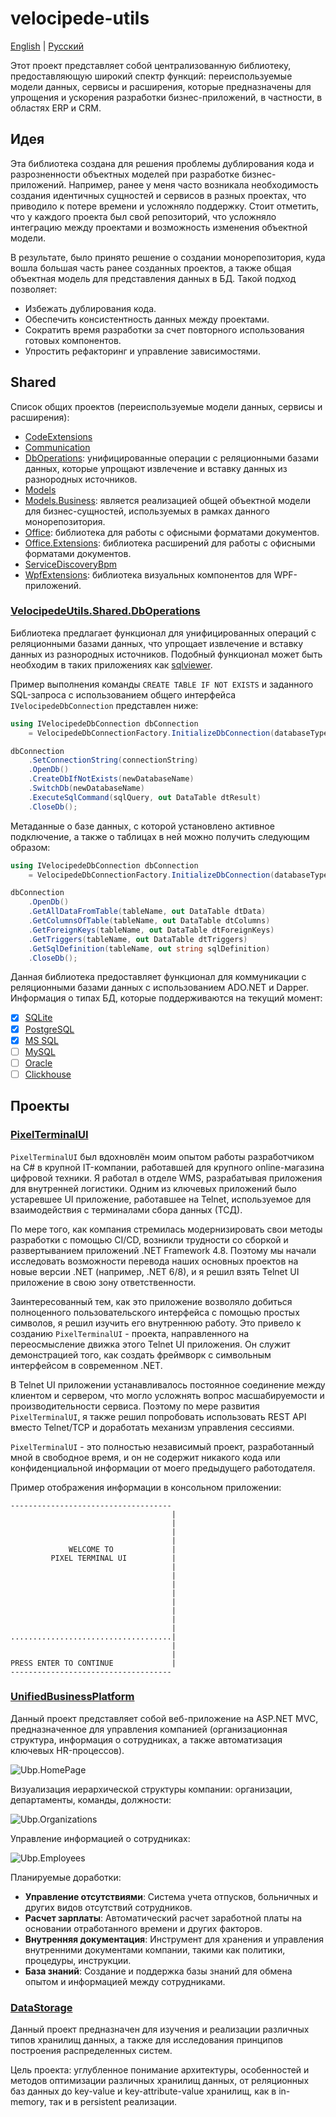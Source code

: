 # velocipede-utils 

[English](README.md) | [Русский](README.ru.md)

Этот проект представляет собой централизованную библиотеку, предоставляющую широкий спектр функций: переиспользуемые модели данных, сервисы и расширения, которые предназначены для упрощения и ускорения разработки бизнес-приложений, в частности, в областях ERP и CRM.

## Идея

Эта библиотека создана для решения проблемы дублирования кода и разрозненности объектных моделей при разработке бизнес-приложений. Например, ранее у меня часто возникала необходимость создания идентичных сущностей и сервисов в разных проектах, что приводило к потере времени и усложняло поддержку. Стоит отметить, что у каждого проекта был свой репозиторий, что усложняло интеграцию между проектами и возможность изменения объектной модели.

В результате, было принято решение о создании монорепозитория, куда вошла большая часть ранее созданных проектов, а также общая объектная модель для представления данных в БД. Такой подход позволяет:
- Избежать дублирования кода.
- Обеспечить консистентность данных между проектами.
- Сократить время разработки за счет повторного использования готовых компонентов.
- Упростить рефакторинг и управление зависимостями.

## Shared

Список общих проектов (переиспользуемые модели данных, сервисы и расширения):

- [CodeExtensions](VelocipedeUtils/Shared/src/CodeExtensions/README.ru.md)
- [Communication](VelocipedeUtils/Shared/src/Communication/README.ru.md)
- [DbOperations](VelocipedeUtils/Shared/src/DbOperations/README.ru.md): унифицированные операции с реляционными базами данных, которые упрощают извлечение и вставку данных из разнородных источников.
- [Models](VelocipedeUtils/Shared/src/Models/README.ru.md)
- [Models.Business](VelocipedeUtils/Shared/src/Models.Business/README.ru.md): является реализацией общей объектной модели для бизнес-сущностей, используемых в рамках данного монорепозитория.
- [Office](VelocipedeUtils/Shared/src/Office/README.ru.md): библиотека для работы с офисными форматами документов.
- [Office.Extensions](VelocipedeUtils/Shared/src/Office.Extensions/README.ru.md): библиотека расширений для работы с офисными форматами документов.
- [ServiceDiscoveryBpm](VelocipedeUtils/Shared/src/ServiceDiscoveryBpm/README.ru.md)
- [WpfExtensions](VelocipedeUtils/Shared/src/WpfExtensions/README.ru.md): библиотека визуальных компонентов для WPF-приложений.

### [VelocipedeUtils.Shared.DbOperations](VelocipedeUtils/Shared/src/DbOperations/README.ru.md)

Библиотека предлагает функционал для унифицированных операций с реляционными базами данных, что упрощает извлечение и вставку данных из разнородных источников. Подобный функционал может быть необходим в таких приложениях как [sqlviewer](https://github.com/alexeysp11/sqlviewer).

Пример выполнения команды `CREATE TABLE IF NOT EXISTS` и заданного SQL-запроса с использованием общего интерфейса `IVelocipedeDbConnection` представлен ниже:
```C#
using IVelocipedeDbConnection dbConnection
    = VelocipedeDbConnectionFactory.InitializeDbConnection(databaseType);

dbConnection
    .SetConnectionString(connectionString)
    .OpenDb()
    .CreateDbIfNotExists(newDatabaseName)
    .SwitchDb(newDatabaseName)
    .ExecuteSqlCommand(sqlQuery, out DataTable dtResult)
    .CloseDb();
```

Метаданные о базе данных, с которой установлено активное подключение, а также о таблицах в ней можно получить следующим образом:
```C#
using IVelocipedeDbConnection dbConnection
    = VelocipedeDbConnectionFactory.InitializeDbConnection(databaseType, connectionString);

dbConnection
    .OpenDb()
    .GetAllDataFromTable(tableName, out DataTable dtData)
    .GetColumnsOfTable(tableName, out DataTable dtColumns)
    .GetForeignKeys(tableName, out DataTable dtForeignKeys)
    .GetTriggers(tableName, out DataTable dtTriggers)
    .GetSqlDefinition(tableName, out string sqlDefinition)
    .CloseDb();
```

Данная библиотека предоставляет функционал для коммуникации с реляционными базами данных с использованием ADO.NET и Dapper. Информация о типах БД, которые поддерживаются на текущий момент:
- [x] [SQLite](https://sqlite.org/)
- [x] [PostgreSQL](https://www.postgresql.org/)
- [x] [MS SQL](https://www.microsoft.com/en-us/sql-server)
- [ ] [MySQL](https://www.mysql.com/)
- [ ] [Oracle](https://www.oracle.com/database/)
- [ ] [Clickhouse](https://clickhouse.com/)

## Проекты

### [PixelTerminalUI](VelocipedeUtils/PixelTerminalUI/README.ru.md)

`PixelTerminalUI` был вдохновлён моим опытом работы разработчиком на C# в крупной IT-компании, работавшей для крупного online-магазина цифровой техники. Я работал в отделе WMS, разрабатывая приложения для внутренней логистики. Одним из ключевых приложений было устаревшее UI приложение, работавшее на Telnet, используемое для взаимодействия с терминалами сбора данных (ТСД).

По мере того, как компания стремилась модернизировать свои методы разработки с помощью CI/CD, возникли трудности со сборкой и развертыванием приложений .NET Framework 4.8. Поэтому мы начали исследовать возможности перевода наших основных проектов на новые версии .NET (например, .NET 6/8), и я решил взять Telnet UI приложение в свою зону ответственности.

Заинтересованный тем, как это приложение возволяло добиться полноценного пользовательского интерфейса с помощью простых символов, я решил изучить его внутреннюю работу. Это привело к созданию `PixelTerminalUI` - проекта, направленного на переосмысление движка этого Telnet UI приложения. Он служит демонстрацией того, как создать фреймворк с символьным интерфейсом в современном .NET.

В Telnet UI приложении устанавливалось постоянное соединение между клиентом и сервером, что могло усложнять вопрос масшабируемости и производительности сервиса. Поэтому по мере развития `PixelTerminalUI`, я также решил попробовать использовать REST API вместо Telnet/TCP и доработать механизм управления сессиями.

`PixelTerminalUI` - это полностью независимый проект, разработанный мной в свободное время, и он не содержит никакого кода или конфиденциальной информации от моего предыдущего работодателя.

Пример отображения информации в консольном приложении:

```
------------------------------------
                                    |
                                    |
                                    |
                                    |
             WELCOME TO             |
         PIXEL TERMINAL UI          |
                                    |
                                    |
                                    |
                                    |
                                    |
                                    |
                                    |
                                    |
....................................|
                                    |
                                    |
PRESS ENTER TO CONTINUE             |
------------------------------------
```

### [UnifiedBusinessPlatform](VelocipedeUtils/UnifiedBusinessPlatform/README.ru.md)

Данный проект представляет собой веб-приложение на ASP.NET MVC, предназначенное для управления компанией (организационная структура, информация о сотрудниках, а также автоматизация ключевых HR-процессов).

![Ubp.HomePage](VelocipedeUtils/UnifiedBusinessPlatform/docs/img/Ubp.HomePage.png)

Визуализация иерархической структуры компании: организации, департаменты, команды, должности:

![Ubp.Organizations](VelocipedeUtils/UnifiedBusinessPlatform/docs/img/Ubp.Organizations.png)

Управление информацией о сотрудниках:

![Ubp.Employees](VelocipedeUtils/UnifiedBusinessPlatform/docs/img/Ubp.Employees.png)

Планируемые доработки:
- **Управление отсутствиями**: Система учета отпусков, больничных и других видов отсутствий сотрудников.
- **Расчет зарплаты**: Автоматический расчет заработной платы на основании отработанного времени и других факторов.
- **Внутренняя документация**: Инструмент для хранения и управления внутренними документами компании, такими как политики, процедуры, инструкции.
- **База знаний**: Создание и поддержка базы знаний для обмена опытом и информацией между сотрудниками.

### [DataStorage](VelocipedeUtils/DataStorage/README.ru.md)

Данный проект предназначен для изучения и реализации различных типов хранилищ данных, а также для исследования принципов построения распределенных систем.

Цель проекта: углубленное понимание архитектуры, особенностей и методов оптимизации различных хранилищ данных, от реляционных баз данных до key-value и key-attribute-value хранилищ, как в in-memory, так и в persistent реализации.
